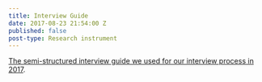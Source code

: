 ```yaml
---
title: Interview Guide
date: 2017-08-23 21:54:00 Z
published: false
post-type: Research instrument
---
```


[The semi-structured interview guide we used for our interview process in 2017](/uploads/interview-guide-II.pdf).